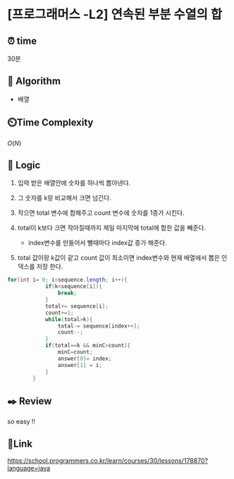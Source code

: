 # [프로그래머스 -L2] 연속된 부분 수열의 합

## ⏰ **time**

30분

## :pushpin: **Algorithm**

- 배열

## ⏲️**Time Complexity**

$O(N)$

## :round_pushpin: **Logic**
1. 입력 받은 배열안에 숫자를 하나씩 뽑아낸다.

2. 그 숫자를 k랑 비교해서 크면 넘긴다.

3. 작으면 total 변수에 합해주고 count 변수에 숫자를 1증가 시킨다.

4. total이 k보다 크면 작아질때까지 제일 마지막에 total에 합한 값을 빼준다.
   	- index변수를 만들어서 뺄때마다 index값 증가 해준다.

5. total 값이랑 k값이 같고 count 값이 최소이면 index변수와 현재 배열에서 뽑은 인댁스를 저장 한다.
   


```java
for(int i= 0; i<sequence.length; i++){
            if(k<sequence[i]){
                break;
            }
            total+= sequence[i];
            count+=1;
            while(total>k){
                total-= sequence[index++];
                count--;
            }
            if(total==k && minC>count){
                minC=count;
                answer[0]= index;
                answer[1] = i;
            }
        }
```

## :black_nib: **Review**
so easy !!

## 📡**Link**

https://school.programmers.co.kr/learn/courses/30/lessons/178870?language=java
